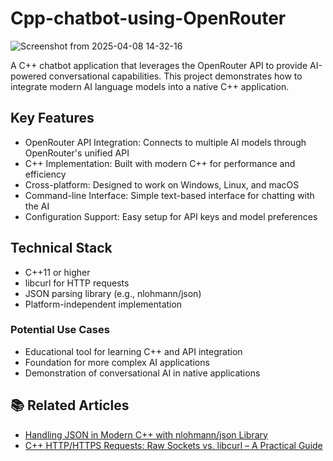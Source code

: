 # Cpp-chatbot-using-OpenRouter
![Screenshot from 2025-04-08 14-32-16](https://github.com/user-attachments/assets/7447f057-45a2-454e-848b-7058be09cd89)

A C++ chatbot application that leverages the OpenRouter API to provide AI-powered conversational capabilities. This project demonstrates how to integrate modern AI language models into a native C++ application.

## Key Features
  - OpenRouter API Integration: Connects to multiple AI models through OpenRouter's unified API
  - C++ Implementation: Built with modern C++ for performance and efficiency
  - Cross-platform: Designed to work on Windows, Linux, and macOS
  - Command-line Interface: Simple text-based interface for chatting with the AI
  - Configuration Support: Easy setup for API keys and model preferences

## Technical Stack
  - C++11 or higher
  - libcurl for HTTP requests
  - JSON parsing library (e.g., nlohmann/json)
  - Platform-independent implementation

### Potential Use Cases
  - Educational tool for learning C++ and API integration
  - Foundation for more complex AI applications
  - Demonstration of conversational AI in native applications

## 📚 Related Articles  
- [Handling JSON in Modern C++ with nlohmann/json Library](https://medium.com/@abdallahrabie45/handling-json-in-modern-c-with-nlohmann-json-library-214b2e50453a)  
- [C++ HTTP/HTTPS Requests: Raw Sockets vs. libcurl – A Practical Guide](https://medium.com/@abdallahrabie45/c-http-https-requests-raw-sockets-vs-libcurl-a-practical-guide-21750689db55)
 
